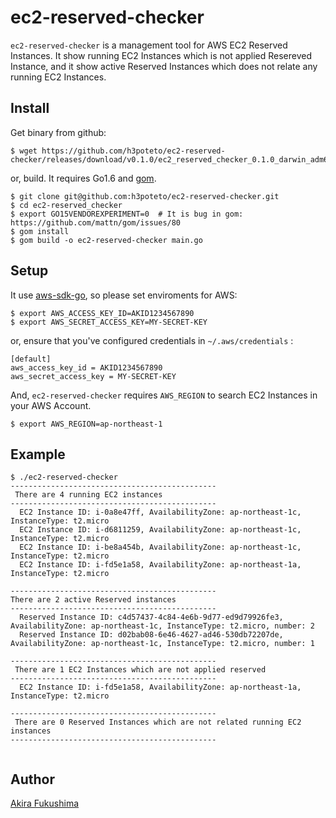 # ec2-reserved-checker

`ec2-reserved-checker` is a management tool for AWS EC2 Reserved Instances. It show running EC2 Instances which is not applied Resereved Instance, and it show active Reserved Instances which does not relate any running EC2 Instances.

## Install
Get binary from github:

```
$ wget https://github.com/h3poteto/ec2-reserved-checker/releases/download/v0.1.0/ec2_reserved_checker_0.1.0_darwin_adm64.zip
```

or, build. It requires Go1.6 and [gom](https://github.com/mattn/gom).

```
$ git clone git@github.com:h3poteto/ec2-reserved-checker.git
$ cd ec2-reserved_checker
$ export GO15VENDOREXPERIMENT=0  # It is bug in gom: https://github.com/mattn/gom/issues/80
$ gom install
$ gom build -o ec2-reserved-checker main.go
```

## Setup
It use [aws-sdk-go](https://github.com/aws/aws-sdk-go), so please set enviroments for AWS:

```
$ export AWS_ACCESS_KEY_ID=AKID1234567890
$ export AWS_SECRET_ACCESS_KEY=MY-SECRET-KEY
```

or, ensure that you've configured credentials in `~/.aws/credentials` :

```
[default]
aws_access_key_id = AKID1234567890
aws_secret_access_key = MY-SECRET-KEY
```

And, `ec2-reserved-checker` requires `AWS_REGION` to search EC2 Instances in your AWS Account.
```
$ export AWS_REGION=ap-northeast-1
```

## Example

```
$ ./ec2-reserved-checker
----------------------------------------------
 There are 4 running EC2 instances
----------------------------------------------
  EC2 Instance ID: i-0a8e47ff, AvailabilityZone: ap-northeast-1c, InstanceType: t2.micro
  EC2 Instance ID: i-d6811259, AvailabilityZone: ap-northeast-1c, InstanceType: t2.micro
  EC2 Instance ID: i-be8a454b, AvailabilityZone: ap-northeast-1c, InstanceType: t2.micro
  EC2 Instance ID: i-fd5e1a58, AvailabilityZone: ap-northeast-1a, InstanceType: t2.micro

----------------------------------------------
There are 2 active Reserved instances
----------------------------------------------
  Reserved Instance ID: c4d57437-4c84-4e6b-9d77-ed9d79926fe3, AvailabilityZone: ap-northeast-1c, InstanceType: t2.micro, number: 2
  Reserved Instance ID: d02bab08-6e46-4627-ad46-530db72207de, AvailabilityZone: ap-northeast-1c, InstanceType: t2.micro, number: 1

----------------------------------------------
 There are 1 EC2 Instances which are not applied reserved
----------------------------------------------
  EC2 Instance ID: i-fd5e1a58, AvailabilityZone: ap-northeast-1a, InstanceType: t2.micro

----------------------------------------------
 There are 0 Reserved Instances which are not related running EC2 instances
----------------------------------------------


```


## Author

[Akira Fukushima](https://github.com/h3poteto)

